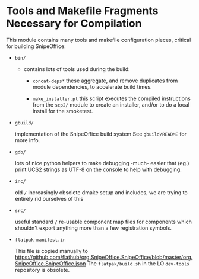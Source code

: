 # Tools and Makefile Fragments Necessary for Compilation

This module contains many tools and makefile configuration pieces,
critical for building SnipeOffice:

- `bin/`

    - contains lots of tools used during the build:

        - `concat-deps*`
            these aggregate, and remove duplicates from module
            dependencies, to accelerate build times.

        - `make_installer.pl`
            this script executes the compiled instructions from
            the `scp2/` module to create an installer, and/or to
            do a local install for the smoketest.

- `gbuild/`

    implementation of the SnipeOffice build system
    See `gbuild/README` for more info.

- `gdb/`

    lots of nice python helpers to make debugging -much- easier
    that (eg.) print UCS2 strings as UTF-8 on the console to
    help with debugging.

- `inc/`

    old `/` increasingly obsolete dmake setup and includes, we are
    trying to entirely rid ourselves of this

- `src/`

    useful standard `/` re-usable component map files for components
    which shouldn't export anything more than a few registration
    symbols.

- `flatpak-manifest.in`

    This file is copied manually to https://github.com/flathub/org.SnipeOffice.SnipeOffice/blob/master/org.SnipeOffice.SnipeOffice.json
    The `flatpak/build.sh` in the LO `dev-tools` repository is obsolete.

